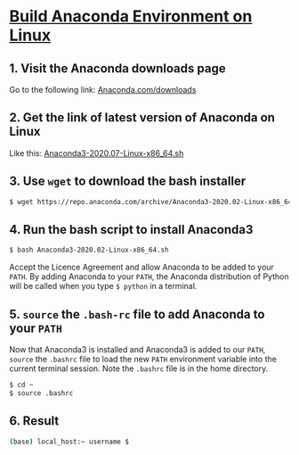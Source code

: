# [Build Anaconda Environment on Linux](https://problemsolvingwithpython.com/01-Orientation/01.05-Installing-Anaconda-on-Linux/) 

## 1. Visit the Anaconda downloads page
Go to the following link: [Anaconda.com/downloads](https://www.anaconda.com/download/)

## 2. Get the link of latest version of Anaconda on Linux
Like this: [Anaconda3-2020.07-Linux-x86_64.sh](https://repo.anaconda.com/archive/Anaconda3-2020.07-Linux-x86_64.sh)

## 3. Use `wget` to download the bash installer
```sh
$ wget https://repo.anaconda.com/archive/Anaconda3-2020.02-Linux-x86_64.sh
```

## 4. Run the bash script to install Anaconda3
```sh
$ bash Anaconda3-2020.02-Linux-x86_64.sh
```
Accept the Licence Agreement and allow Anaconda to be added to your `PATH`. By adding Anaconda to your `PATH`, the Anaconda distribution of Python will be called when you type `$ python` in a terminal.

## 5. `source` the `.bash-rc` file to add Anaconda to your `PATH`
Now that Anaconda3 is installed and Anaconda3 is added to our `PATH`, `source` the `.bashrc` file to load the new `PATH` environment variable into the current terminal session. Note the `.bashrc` file is in the home directory. 
```sh
$ cd ~
$ source .bashrc
```

## 6. Result
```sh
(base) local_host:~ username $ 
```



<!--stackedit_data:
eyJoaXN0b3J5IjpbLTYxMjg5NjUxMSwyMDU1MDY3NjgxXX0=
-->